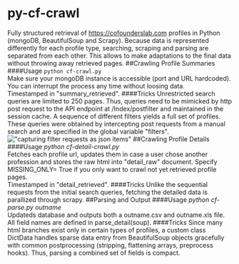 # py-cf-crawl
Fully structured retrieval of https://cofounderslab.com profiles in Python (mongoDB, BeautifulSoup and Scrapy).
Because data is represented differently for each profile type, searching, scraping and parsing are separated from each other. This allows to make adaptations to the final data without throwing away retrieved pages.
##Crawling Profile Summaries
####Usage
`python cf-crawl.py` <br>
Make sure your mongoDB instance is accessible (port and URL hardcoded). You can interrupt the process any time without loosing data. <br>
Timestamped in "summary_retrieved".
####Tricks
Unrestricted search queries are limited to 250 pages. Thus, queries need to be mimicked by http post request to the API endpoint at /Index/postfilter and maintained in the session cache. A sequence of different filters yields a full set of profiles. These queries were obtained by intercepting post requests from a manual search and are specified in the global variable "filters". <br>
!["capturing filter requests as json items"](./master/screeens/http_post_request_capture.png?raw=true "capturing filter requests as json items")
##Crawling Profile Details
####Usage
*python cf-detail-crawl.py* <br>
Fetches each profile url, updates them in case a user chose another profession and stores the raw html into "detail_raw" document. Specify MISSING_ONLY= True if you only want to crawl not yet retrieved profile pages. <br>
Timestamped in "detail_retrieved".
####Tricks
Unlike the sequential requests from the initial search queries, fetching the detailed data is parallized through scrapy.
##Parsing and Output
####Usage
*python cf-parse.py outname* <br>
Updateds database and outputs both a outname.csv and outname.xls file. All field names are defined in parse_detail(soup).
####Tricks
Since many html branches exist only in certain types of profiles, a custom class DictData handles sparse data entry from BeautifulSoup objects gracefully with common postprocessing (stripping, flattening arrays, preprocess hooks). Thus, parsing a combined set of fields is compact.
